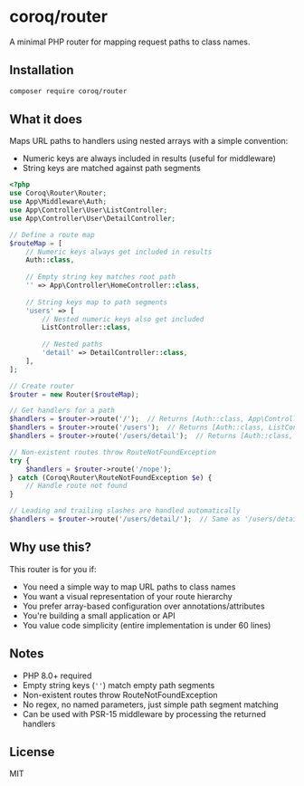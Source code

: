 # coroq/router

A minimal PHP router for mapping request paths to class names.

## Installation

```bash
composer require coroq/router
```

## What it does

Maps URL paths to handlers using nested arrays with a simple convention:
- Numeric keys are always included in results (useful for middleware)
- String keys are matched against path segments

```php
<?php
use Coroq\Router\Router;
use App\Middleware\Auth;
use App\Controller\User\ListController;
use App\Controller\User\DetailController;

// Define a route map
$routeMap = [
    // Numeric keys always get included in results
    Auth::class,
    
    // Empty string key matches root path
    '' => App\Controller\HomeController::class,
    
    // String keys map to path segments
    'users' => [
        // Nested numeric keys also get included
        ListController::class,
        
        // Nested paths
        'detail' => DetailController::class,
    ],
];

// Create router
$router = new Router($routeMap);

// Get handlers for a path
$handlers = $router->route('/');  // Returns [Auth::class, App\Controller\HomeController::class]
$handlers = $router->route('/users');  // Returns [Auth::class, ListController::class]
$handlers = $router->route('/users/detail');  // Returns [Auth::class, ListController::class, DetailController::class]

// Non-existent routes throw RouteNotFoundException
try {
    $handlers = $router->route('/nope');
} catch (Coroq\Router\RouteNotFoundException $e) {
    // Handle route not found
}

// Leading and trailing slashes are handled automatically
$handlers = $router->route('/users/detail/');  // Same as '/users/detail'
```

## Why use this?

This router is for you if:

- You need a simple way to map URL paths to class names
- You want a visual representation of your route hierarchy
- You prefer array-based configuration over annotations/attributes
- You're building a small application or API
- You value code simplicity (entire implementation is under 60 lines)

## Notes

- PHP 8.0+ required
- Empty string keys (`''`) match empty path segments
- Non-existent routes throw RouteNotFoundException
- No regex, no named parameters, just simple path segment matching
- Can be used with PSR-15 middleware by processing the returned handlers

## License

MIT